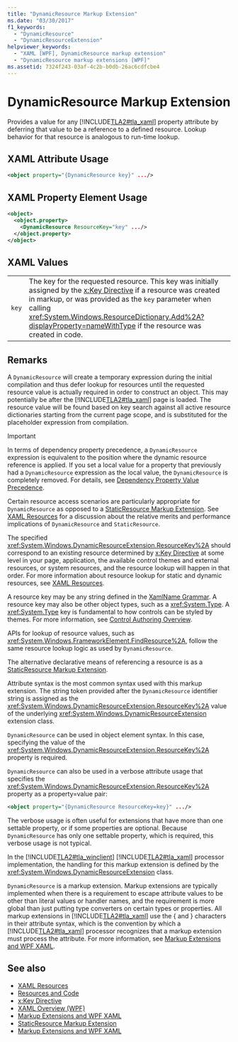 ```yaml
---
title: "DynamicResource Markup Extension"
ms.date: "03/30/2017"
f1_keywords: 
  - "DynamicResource"
  - "DynamicResourceExtension"
helpviewer_keywords: 
  - "XAML [WPF], DynamicResource markup extension"
  - "DynamicResource markup extensions [WPF]"
ms.assetid: 7324f243-03af-4c2b-b0db-26ac6cdfcbe4
---
```

# DynamicResource Markup Extension
Provides a value for any [!INCLUDE[TLA2#tla_xaml](../../../../includes/tla2sharptla-xaml-md.md)] property attribute by deferring that value to be a reference to a defined resource. Lookup behavior for that resource is analogous to run-time lookup.  
  
## XAML Attribute Usage  
  
```xml  
<object property="{DynamicResource key}" .../>  
```  
  
## XAML Property Element Usage  
  
```xml  
<object>  
  <object.property>  
    <DynamicResource ResourceKey="key" .../>  
  </object.property>  
</object>  
```  
  
## XAML Values  
  
|||  
|-|-|  
|`key`|The key for the requested resource. This key was initially assigned by the [x:Key Directive](../../xaml-services/x-key-directive.md) if a resource was created in markup, or was provided as the `key` parameter when calling <xref:System.Windows.ResourceDictionary.Add%2A?displayProperty=nameWithType> if the resource was created in code.|  
  
## Remarks  
 A `DynamicResource` will create a temporary expression during the initial compilation and thus defer lookup for resources until the requested resource value is actually required in order to construct an object. This may potentially be after the [!INCLUDE[TLA2#tla_xaml](../../../../includes/tla2sharptla-xaml-md.md)] page is loaded. The resource value will be found based on key search against all active resource dictionaries starting from the current page scope, and is substituted for the placeholder expression from compilation.  
  
> [!IMPORTANT]
> In terms of dependency property precedence, a `DynamicResource` expression is equivalent to the position where the dynamic resource reference is applied. If you set a local value for a property that previously had a `DynamicResource` expression as the local value, the `DynamicResource` is completely removed. For details, see [Dependency Property Value Precedence](dependency-property-value-precedence.md).  
  
 Certain resource access scenarios are particularly appropriate for `DynamicResource` as opposed to a [StaticResource Markup Extension](staticresource-markup-extension.md). See [XAML Resources](xaml-resources.md) for a discussion about the relative merits and performance implications of `DynamicResource` and `StaticResource`.  
  
 The specified <xref:System.Windows.DynamicResourceExtension.ResourceKey%2A> should correspond to an existing resource determined by [x:Key Directive](../../xaml-services/x-key-directive.md) at some level in your page, application, the available control themes and external resources, or system resources, and the resource lookup will happen in that order. For more information about resource lookup for static and dynamic resources, see [XAML Resources](xaml-resources.md).  
  
 A resource key may be any string defined in the [XamlName Grammar](../../xaml-services/xamlname-grammar.md). A resource key may also be other object types, such as a <xref:System.Type>. A <xref:System.Type> key is fundamental to how controls can be styled by themes. For more information, see [Control Authoring Overview](../controls/control-authoring-overview.md).  
  
 APIs for lookup of resource values, such as <xref:System.Windows.FrameworkElement.FindResource%2A>, follow the same resource lookup logic as used by `DynamicResource`.  
  
 The alternative declarative means of referencing a resource is as a [StaticResource Markup Extension](staticresource-markup-extension.md).  
  
 Attribute syntax is the most common syntax used with this markup extension. The string token provided after the `DynamicResource` identifier string is assigned as the <xref:System.Windows.DynamicResourceExtension.ResourceKey%2A> value of the underlying <xref:System.Windows.DynamicResourceExtension> extension class.  
  
 `DynamicResource` can be used in object element syntax. In this case, specifying the value of the <xref:System.Windows.DynamicResourceExtension.ResourceKey%2A> property is required.  
  
 `DynamicResource` can also be used in a verbose attribute usage that specifies the <xref:System.Windows.DynamicResourceExtension.ResourceKey%2A> property as a property=value pair:  
  
```xml  
<object property="{DynamicResource ResourceKey=key}" .../>  
```  
  
 The verbose usage is often useful for extensions that have more than one settable property, or if some properties are optional. Because `DynamicResource` has only one settable property, which is required, this verbose usage is not typical.  
  
 In the [!INCLUDE[TLA2#tla_winclient](../../../../includes/tla2sharptla-winclient-md.md)] [!INCLUDE[TLA2#tla_xaml](../../../../includes/tla2sharptla-xaml-md.md)] processor implementation, the handling for this markup extension is defined by the <xref:System.Windows.DynamicResourceExtension> class.  
  
 `DynamicResource` is a markup extension. Markup extensions are typically implemented when there is a requirement to escape attribute values to be other than literal values or handler names, and the requirement is more global than just putting type converters on certain types or properties. All markup extensions in [!INCLUDE[TLA2#tla_xaml](../../../../includes/tla2sharptla-xaml-md.md)] use the { and } characters in their attribute syntax, which is the convention by which a [!INCLUDE[TLA2#tla_xaml](../../../../includes/tla2sharptla-xaml-md.md)] processor recognizes that a markup extension must process the attribute. For more information, see [Markup Extensions and WPF XAML](markup-extensions-and-wpf-xaml.md).  
  
## See also

- [XAML Resources](xaml-resources.md)
- [Resources and Code](resources-and-code.md)
- [x:Key Directive](../../xaml-services/x-key-directive.md)
- [XAML Overview (WPF)](xaml-overview-wpf.md)
- [Markup Extensions and WPF XAML](markup-extensions-and-wpf-xaml.md)
- [StaticResource Markup Extension](staticresource-markup-extension.md)
- [Markup Extensions and WPF XAML](markup-extensions-and-wpf-xaml.md)
